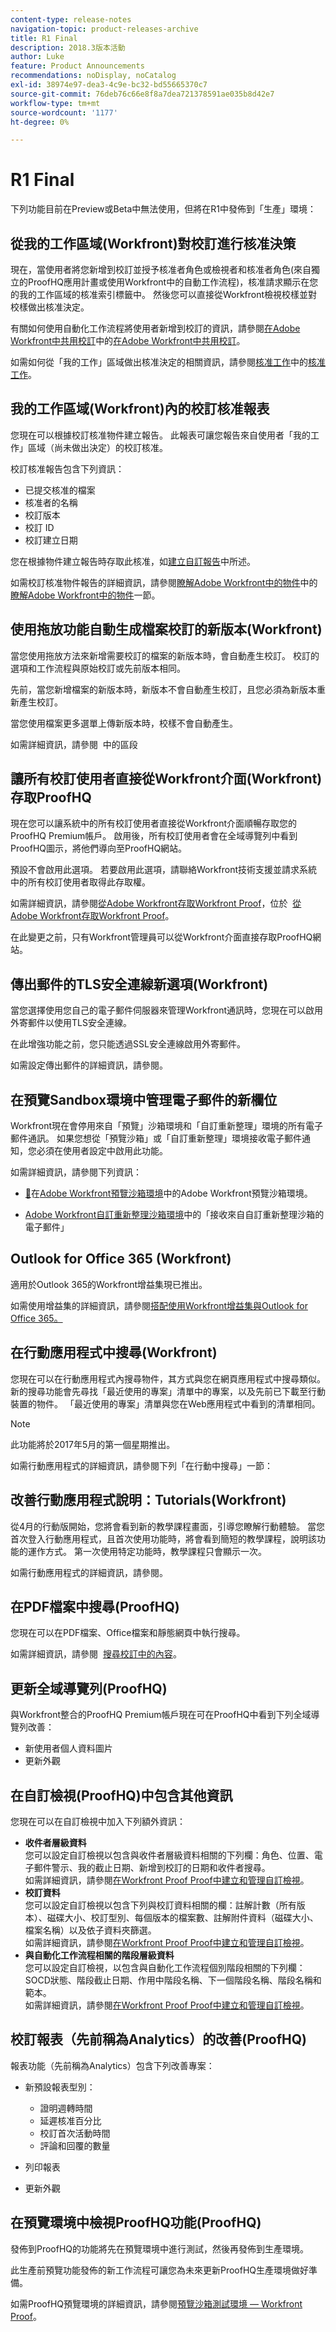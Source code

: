 ```yaml
---
content-type: release-notes
navigation-topic: product-releases-archive
title: R1 Final
description: 2018.3版本活動
author: Luke
feature: Product Announcements
recommendations: noDisplay, noCatalog
exl-id: 38974e97-dea3-4c9e-bc32-bd55665370c7
source-git-commit: 76deb76c66e8f8a7dea721378591ae035b8d42e7
workflow-type: tm+mt
source-wordcount: '1177'
ht-degree: 0%

---
```


# R1 Final

下列功能目前在Preview或Beta中無法使用，但將在R1中發佈到「生產」環境：

## 從我的工作區域(Workfront)對校訂進行核准決策

現在，當使用者將您新增到校訂並授予核准者角色或檢視者和核准者角色(來自獨立的ProofHQ應用計畫或使用Workfront中的自動工作流程)，核准請求顯示在您的我的工作區域的核准索引標籤中。 然後您可以直接從Workfront檢視校樣並對校樣做出核准決定。

有關如何使用自動化工作流程將使用者新增到校訂的資訊，請參閱[在Adobe Workfront中共用校訂](../../../../review-and-approve-work/proofing/managing-proofs-within-workfront/share-a-proof-in-workfront.md)中的[在Adobe Workfront中共用校訂](../../../../review-and-approve-work/proofing/managing-proofs-within-workfront/share-a-proof-in-workfront.md)。

如需如何從「我的工作」區域做出核准決定的相關資訊，請參閱[核准工作](../../../../review-and-approve-work/manage-approvals/approving-work.md)中的[核准工作](../../../../review-and-approve-work/manage-approvals/approving-work.md)。 

## 我的工作區域(Workfront)內的校訂核准報表

您現在可以根據校訂核准物件建立報告。 此報表可讓您報告來自使用者「我的工作」區域（尚未做出決定）的校訂核准。

校訂核准報告包含下列資訊：

* 已提交核准的檔案
* 核准者的名稱
* 校訂版本
* 校訂 ID
* 校訂建立日期

您在根據物件建立報告時存取此核准，如[建立自訂報告](../../../../reports-and-dashboards/reports/creating-and-managing-reports/create-custom-report.md)中所述。

如需校訂核准物件報告的詳細資訊，請參閱[瞭解Adobe Workfront中的物件](../../../../workfront-basics/navigate-workfront/workfront-navigation/understand-objects.md)中的[瞭解Adobe Workfront中的物件](../../../../workfront-basics/navigate-workfront/workfront-navigation/understand-objects.md)一節。

## 使用拖放功能自動生成檔案校訂的新版本(Workfront)

當您使用拖放方法來新增需要校訂的檔案的新版本時，會自動產生校訂。 校訂的選項和工作流程與原始校訂或先前版本相同。

先前，當您新增檔案的新版本時，新版本不會自動產生校訂，且您必須為新版本重新產生校訂。

當您使用檔案更多選單上傳新版本時，校樣不會自動產生。

如需詳細資訊，請參閱  中的區段

## 讓所有校訂使用者直接從Workfront介面(Workfront)存取ProofHQ

現在您可以讓系統中的所有校訂使用者直接從Workfront介面順暢存取您的ProofHQ Premium帳戶。 啟用後，所有校訂使用者會在全域導覽列中看到ProofHQ圖示，將他們導向至ProofHQ網站。

預設不會啟用此選項。 若要啟用此選項，請聯絡Workfront技術支援並請求系統中的所有校訂使用者取得此存取權。

如需詳細資訊，請參閱[從Adobe Workfront存取Workfront Proof](../../../../review-and-approve-work/proofing/managing-proofs-within-workfront/access-wf-proof-in-workfront.md)，位於  [從Adobe Workfront存取Workfront Proof](../../../../review-and-approve-work/proofing/managing-proofs-within-workfront/access-wf-proof-in-workfront.md)。

在此變更之前，只有Workfront管理員可以從Workfront介面直接存取ProofHQ網站。

## 傳出郵件的TLS安全連線新選項(Workfront)

當您選擇使用您自己的電子郵件伺服器來管理Workfront通訊時，您現在可以啟用外寄郵件以使用TLS安全連線。

在此增強功能之前，您只能透過SSL安全連線啟用外寄郵件。

如需設定傳出郵件的詳細資訊，請參閱。

## 在預覽Sandbox環境中管理電子郵件的新欄位

Workfront現在會停用來自「預覽」沙箱環境和「自訂重新整理」環境的所有電子郵件通訊。 如果您想從「預覽沙箱」或「自訂重新整理」環境接收電子郵件通知，您必須在使用者設定中啟用此功能。

如需詳細資訊，請參閱下列資訊：

* [&#128279;](../../../../administration-and-setup/set-up-workfront/workfront-testing-environments/wf-preview-sandbox-environment.md)在[Adobe Workfront預覽沙箱環境](../../../../administration-and-setup/set-up-workfront/workfront-testing-environments/wf-preview-sandbox-environment.md)中的Adobe Workfront預覽沙箱環境。

* [Adobe Workfront自訂重新整理沙箱環境](../../../../administration-and-setup/set-up-workfront/workfront-testing-environments/wf-custom-refresh-sandbox-environment.md)中的「接收來自自訂重新整理沙箱的電子郵件」

## Outlook for Office 365 (Workfront)

適用於Outlook 365的Workfront增益集現已推出。 

如需使用增益集的詳細資訊，請參閱[搭配使用Workfront增益集與Outlook for Office 365。](https://support.workfront.com/hc/en-us/sections/205046167)

## 在行動應用程式中搜尋(Workfront)

您現在可以在行動應用程式內搜尋物件，其方式與您在網頁應用程式中搜尋類似。 新的搜尋功能會先尋找「最近使用的專案」清單中的專案，以及先前已下載至行動裝置的物件。 「最近使用的專案」清單與您在Web應用程式中看到的清單相同。

>[!NOTE]
>
>此功能將於2017年5月的第一個星期推出。

如需行動應用程式的詳細資訊，請參閱下列「在行動中搜尋」一節：  

## 改善行動應用程式說明：Tutorials(Workfront)

從4月的行動版開始，您將會看到新的教學課程畫面，引導您瞭解行動體驗。 當您首次登入行動應用程式，且首次使用功能時，將會看到簡短的教學課程，說明該功能的運作方式。 第一次使用特定功能時，教學課程只會顯示一次。

如需行動應用程式的詳細資訊，請參閱。

## 在PDF檔案中搜尋(ProofHQ)

您現在可以在PDF檔案、Office檔案和靜態網頁中執行搜尋。

如需詳細資訊，請參閱  [搜尋校訂中的內容](../../../../review-and-approve-work/proofing/reviewing-proofs-within-workfront/review-a-proof/search-in-a-proof.md)。

## 更新全域導覽列(ProofHQ)

與Workfront整合的ProofHQ Premium帳戶現在可在ProofHQ中看到下列全域導覽列改善：

* 新使用者個人資料圖片 
* 更新外觀

## 在自訂檢視(ProofHQ)中包含其他資訊

您現在可以在自訂檢視中加入下列額外資訊：

* **收件者層級資料**\
  您可以設定自訂檢視以包含與收件者層級資料相關的下列欄：角色、位置、電子郵件警示、我的截止日期、新增到校訂的日期和收件者搜尋。\
  如需詳細資訊，請參閱[在Workfront Proof Proof中建立和管理自訂檢視](../../../../workfront-proof/wp-work-proofsfiles/manage-your-work/create-and-manage-custom-views.md)。
* **校訂資料**\
  您可以設定自訂檢視以包含下列與校訂資料相關的欄：註解計數（所有版本）、磁碟大小、校訂型別、每個版本的檔案數、註解附件資料（磁碟大小、檔案名稱）以及依子資料夾篩選。\
  如需詳細資訊，請參閱[在Workfront Proof Proof中建立和管理自訂檢視](../../../../workfront-proof/wp-work-proofsfiles/manage-your-work/create-and-manage-custom-views.md)。
* **與自動化工作流程相關的階段層級資料**\
  您可以設定自訂檢視，以包含與自動化工作流程個別階段相關的下列欄：SOCD狀態、階段截止日期、作用中階段名稱、下一個階段名稱、階段名稱和範本。\
  如需詳細資訊，請參閱[在Workfront Proof Proof中建立和管理自訂檢視](../../../../workfront-proof/wp-work-proofsfiles/manage-your-work/create-and-manage-custom-views.md)。

## 校訂報表（先前稱為Analytics）的改善(ProofHQ)

報表功能（先前稱為Analytics）包含下列改善專案：

* 新預設報表型別：

   * 證明週轉時間
   * 延遲核准百分比
   * 校訂首次活動時間
   * 評論和回覆的數量

* 列印報表
* 更新外觀

## 在預覽環境中檢視ProofHQ功能(ProofHQ)

發佈到ProofHQ的功能將先在預覽環境中進行測試，然後再發佈到生產環境。

此生產前預覽功能發佈的新工作流程可讓您為未來更新ProofHQ生產環境做好準備。

如需ProofHQ預覽環境的詳細資訊，請參閱[預覽沙箱測試環境 — Workfront Proof](../../../../workfront-proof/wp-getstarted/system-information/preview-sandbox.md)。

